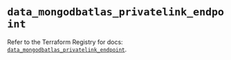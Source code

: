 # `data_mongodbatlas_privatelink_endpoint`

Refer to the Terraform Registry for docs: [`data_mongodbatlas_privatelink_endpoint`](https://registry.terraform.io/providers/mongodb/mongodbatlas/1.35.1/docs/data-sources/privatelink_endpoint).
